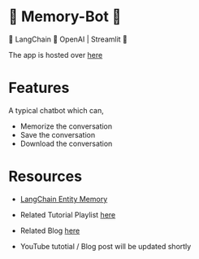 # 🧠 Memory-Bot 🤖
🦜 LangChain  🔗 OpenAI | Streamlit 🧠

The app is hosted over [here](https://avrabyt-memorybot-memorybot-i28el1.streamlit.app)

# Features
A typical chatbot which can,
- Memorize the conversation
- Save the conversation
- Download the conversation

# Resources 
- [LangChain Entity Memory](https://avrabyt-memorybot-memorybot-i28el1.streamlit.app)
- Related Tutorial Playlist [here](https://www.youtube.com/watch?v=VVSiI-FFrV0&list=PLqQrRCH56DH82KNwvlWpgh3YJXu461q69&index=10)
- Related Blog [here](https://medium.com/@avra42/getting-started-with-langchain-a-powerful-tool-for-working-with-large-language-models-286419ba0842)

 - YouTube tutotial / Blog post will be updated shortly 
 

